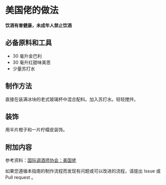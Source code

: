 
# 美国佬的做法

**饮酒有害健康，未成年人禁止饮酒**

## 必备原料和工具

- 30 毫升金巴利
- 30 毫升红甜味美思
- 少量苏打水


## 制作方法

直接在装满冰块的老式玻璃杯中混合配料。加入苏打水。轻轻搅拌。

## 装饰

用半片橙子和一片柠檬皮装饰。

## 附加内容

参考资料：[国际调酒师协会：美国佬](https://iba-world.com/americano/)

如果您遵循本指南的制作流程而发现有问题或可以改进的流程，请提出 Issue 或 Pull request 。
